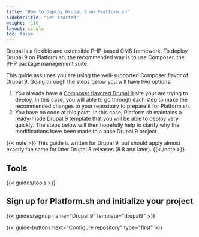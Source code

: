 ```yaml
---
title: "How to Deploy Drupal 9 on Platform.sh"
sidebarTitle: "Get started"
weight: -110
layout: single
toc: false
---
```


Drupal is a flexible and extensible PHP-based CMS framework. To deploy Drupal 9 on Platform.sh, the recommended way is to use Composer, the PHP package management suite.

This guide assumes you are using the well-supported Composer flavor of Drupal 9. Going through the steps below you will have two options:

1. You already have a [Composer flavored Drupal 9](https://github.com/drupal/recommended-project/tree/9.0.x) site your are trying to deploy. In this case, you will able to go through each step to make the recommended changes to your repository to prepare it for Platform.sh.
2. You have no code at this point. In this case, Platform.sh maintains a ready-made [Drupal 9 template](https://github.com/platformsh-templates/drupal9) that you will be able to deploy very quickly. The steps below will then hopefully help to clarify why the modifications have been made to a base Drupal 9 project.

{{< note >}}
This guide is written for Drupal 9, but should apply almost exactly the same for later Drupal 8 releases (8.8 and later).
{{< /note >}}

## Tools

{{< guides/tools >}}

## Sign up for Platform.sh and initialize your project

{{< guides/signup name="Drupal 9" template="drupal9" >}}

{{< guide-buttons next="Configure repository" type="first" >}}
